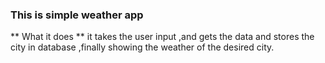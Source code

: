 ### This is simple weather app
** What it does **
it takes the user input ,and gets the data and stores the city in database ,finally showing the weather of the desired city.